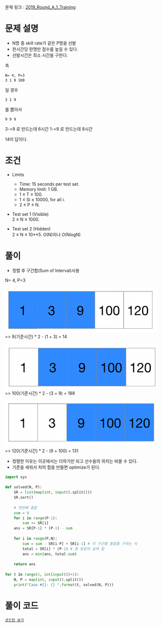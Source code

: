 문제 링크 : [2019_Round_A_1_Training](https://codingcompetitions.withgoogle.com/kickstart/round/0000000000050e01/00000000000698d6)

# 문제 설명

- N명 중 skill rate가 같은 P명을 선발
- 한시간당 한명만 점수를 높일 수 있다.
- 선발시간은 최소 시간을 구한다.

즉  
```
N= 4, P=3
3 1 9 100
```
일 경우  
```
3 1 9
```
를 뽑아서
```
9 9 9
```
3->9 로 만드는데 6시간
1->9 로 만드는데 8시간

14이 답이다.



# 조건
- Limits
  - Time: 15 seconds per test set.
  - Memory limit: 1 GB.
  - 1 ≤ T ≤ 100.
  - 1 ≤ Si ≤ 10000, for all i.
  - 2 ≤ P ≤ N.

- Test set 1 (Visible)  
2 ≤ N ≤ 1000.  

- Test set 2 (Hidden)  
2 ≤ N ≤ 10**5.
O(N)이나 O(NlogN)


# 풀이
- 정렬 후 구간합(Sum of Interval)사용

N= 4, P=3  

![1](assets/1.png)  
=> 9(기준시간) * 2 - (1 + 3) = 14


![2](assets/2.png)  
=> 100(기준시간) * 2 - (3 + 9) = 188


![3](assets/3.png)  
=> 120(기준시간) * 2 - (9 + 100) = 131

- 정렬한 이유는 이곳에서는 더하기만 되고 선수들의 위치는 바꿀 수 있다.
- 기준을 세워서 차의 합을 만들면 optimize가 된다. 

``` python
import sys

def solved(N, P):
    SR = list(map(int, input().split()))
    SR.sort()

    # 첫번째 총합
    sum = 0
    for i in range(P-1):
        sum += SR[i]
    ans = SR[P-1] * (P-1) - sum

    for i in range(P,N):
        sum = sum - SR[i-P] + SR[i-1] # 각 구간별 총합을 구하는 식
        total = SR[i] * (P-1) # 총 팀원의 실력 합
        ans = min(ans, total-sum)

    return ans

for t in range(1, int(input())+1):
    N, P = map(int, input().split())
    print("Case #{}: {} ".format(t, solved(N, P)))
```



# 풀이 코드
[`코드만 보기`](./solution.py)
